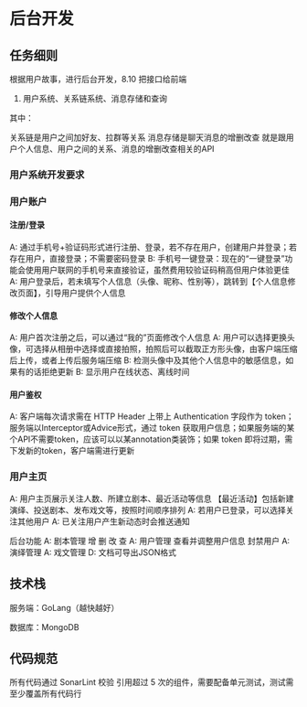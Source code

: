 # 后台开发

## 任务细则

根据用户故事，进行后台开发，8.10 把接口给前端

1. 用户系统、关系链系统、消息存储和查询

其中：

关系链是用户之间加好友、拉群等关系
消息存储是聊天消息的增删改查
就是跟用户个人信息、用户之间的关系、消息的增删改查相关的API

### 用户系统开发要求

### 用户账户

#### 注册/登录

A: 通过手机号+验证码形式进行注册、登录，若不存在用户，创建用户并登录；若存在用户，直接登录；不需要密码登录
B: 手机号一键登录：现在的“一键登录”功能会使用用户联网的手机号来直接验证，虽然费用较验证码稍高但用户体验更佳
A: 用户登录后，若未填写个人信息（头像、昵称、性别等），跳转到【个人信息修改页面】，引导用户提供个人信息

#### 修改个人信息

A: 用户首次注册之后，可以通过“我的”页面修改个人信息
A: 用户可以选择更换头像，可选择从相册中选择或直接拍照，拍照后可以截取正方形头像，由客户端压缩后上传，或者上传后服务端压缩
B: 检测头像中及其他个人信息中的敏感信息，如果有的话拒绝更新
B: 显示用户在线状态、离线时间

#### 用户鉴权

A: 客户端每次请求需在 HTTP Header 上带上 Authentication 字段作为 token；服务端以Interceptor或Advice形式，通过 token 获取用户信息；如果服务端的某个API不需要token，应该可以以某annotation类装饰；如果 token 即将过期，需下发新的token，客户端需进行更新

### 用户主页

A: 用户主页展示关注人数、所建立剧本、最近活动等信息
【最近活动】包括新建演绎、投送剧本、发布戏文等，按照时间顺序排列
A: 若用户已登录，可以选择关注其他用户
A: 已关注用户产生新动态时会推送通知

后台功能
A: 剧本管理 增 删 改 查
A: 用户管理
查看并调整用户信息
封禁用户
A: 演绎管理
A: 戏文管理
D: 文档可导出JSON格式

## 技术栈

服务端：GoLang（越快越好）

数据库：MongoDB

## 代码规范

所有代码通过 SonarLint 校验
引用超过 5 次的组件，需要配备单元测试，测试需至少覆盖所有代码行
